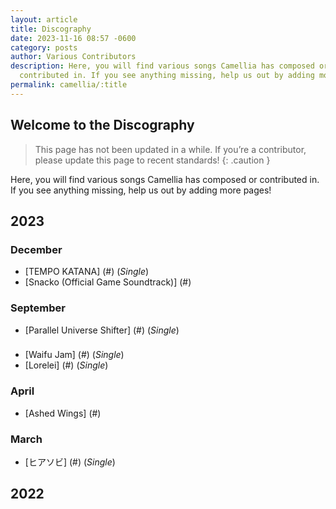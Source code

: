 ```yaml
---
layout: article
title: Discography
date: 2023-11-16 08:57 -0600
category: posts
author: Various Contributors
description: Here, you will find various songs Camellia has composed or
  contributed in. If you see anything missing, help us out by adding more pages!
permalink: camellia/:title
---
```


## Welcome to the Discography

> This page has not been updated in a while. If you’re a contributor, please update this page to recent standards!
{: .caution }

Here, you will find various songs Camellia has composed or contributed in. If you see anything missing, help us out by adding more pages!

## 2023

### December

- [TEMPO KATANA] (#) (*Single*)
- [Snacko (Official Game Soundtrack)] (#)
### September
- [Parallel Universe Shifter] (#) (*Single*)
###
- [Waifu Jam] (#) (*Single*)
- [Lorelei] (#) (*Single*)
### April
- [Ashed Wings] (#)
### March
- [ヒアソビ] (#) (*Single*)
## 2022

